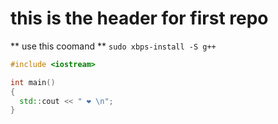 # this is the header for first repo
** use this coomand **
`sudo xbps-install -S g++`

```c++
#include <iostream>

int main()
{
  std::cout << " ❤️ \n";
}
```
